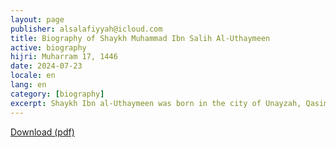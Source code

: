 ```yaml
---
layout: page
publisher: alsalafiyyah@icloud.com
title: Biography of Shaykh Muhammad Ibn Salih Al-Uthaymeen
active: biography
hijri: Muharram 17, 1446
date: 2024-07-23
locale: en
lang: en
category: [biography]
excerpt: Shaykh Ibn al-Uthaymeen was born in the city of Unayzah, Qasim Region, Saudi Arabia, on 27th Ramadhan 1347H in a famous religious family.
---
```


[Download (pdf)](https://alsalafiyyah.github.io/pdf/The-Life-of-Imam-Muhammad-bin-Salih-Al-Uthaymin.pdf)
